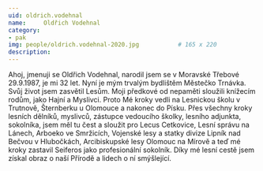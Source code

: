 ```yaml
---
uid: oldrich.vodehnal
name:     Oldřich Vodehnal	
category:                 
- pak
img: people/oldrich.vodehnal-2020.jpg           # 165 x 220
description: 
---
```

Ahoj, jmenuji se Oldřich Vodehnal, narodil jsem se v Moravské Třebové 29.9.1987, 
je mi 32 let. Nyní je mým trvalým bydlištěm Městečko Trnávka. Svůj život 
jsem zasvětil Lesům. Moji předkové od nepaměti sloužili knížecím rodům, 
jako Hajní a Myslivci. Proto Mé kroky vedli na Lesnickou školu v Trutnově, 
Šternberku u Olomouce a nakonec do Písku. Přes všechny kroky lesních dělníků, 
myslivců, zástupce vedoucího školky, lesního adjunkta, sokolníka, jsem měl 
tu čest a sloužit pro Lecus Cetkovice, Lesní správu na Lánech, Arboeko 
ve Smržicích, Vojenské lesy a statky divize Lipník nad Bečvou v Hlubočkách, 
Arcibiskupské lesy Olomouc na Mírově a teď mé kroky zastavil Seiferos 
jako profesionální sokolník. Díky mé lesní cestě jsem získal obraz o naší 
Přírodě a lidech o ní smýšlející. 
